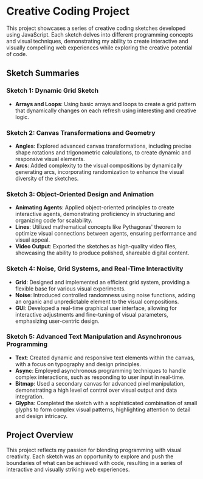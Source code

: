 # Creative Coding Project

This project showcases a series of creative coding sketches developed using JavaScript. Each sketch delves into different programming concepts and visual techniques, demonstrating my ability to create interactive and visually compelling web experiences while exploring the creative potential of code.

## Sketch Summaries

### Sketch 1: Dynamic Grid Sketch

- **Arrays and Loops**: Using basic arrays and loops to create a grid pattern that dynamically changes on each refresh using interesting and creative logic.

### Sketch 2: Canvas Transformations and Geometry

- **Angles**: Explored advanced canvas transformations, including precise shape rotations and trigonometric calculations, to create dynamic and responsive visual elements.
- **Arcs**: Added complexity to the visual compositions by dynamically generating arcs, incorporating randomization to enhance the visual diversity of the sketches.

### Sketch 3: Object-Oriented Design and Animation

- **Animating Agents**: Applied object-oriented principles to create interactive agents, demonstrating proficiency in structuring and organizing code for scalability.
- **Lines**: Utilized mathematical concepts like Pythagoras' theorem to optimize visual connections between agents, ensuring performance and visual appeal.
- **Video Output**: Exported the sketches as high-quality video files, showcasing the ability to produce polished, shareable digital content.

### Sketch 4: Noise, Grid Systems, and Real-Time Interactivity

- **Grid**: Designed and implemented an efficient grid system, providing a flexible base for various visual experiments.
- **Noise**: Introduced controlled randomness using noise functions, adding an organic and unpredictable element to the visual compositions.
- **GUI**: Developed a real-time graphical user interface, allowing for interactive adjustments and fine-tuning of visual parameters, emphasizing user-centric design.

### Sketch 5: Advanced Text Manipulation and Asynchronous Programming

- **Text**: Created dynamic and responsive text elements within the canvas, with a focus on typography and design principles.
- **Async**: Employed asynchronous programming techniques to handle complex interactions, such as responding to user input in real-time.
- **Bitmap**: Used a secondary canvas for advanced pixel manipulation, demonstrating a high level of control over visual output and data integration.
- **Glyphs**: Completed the sketch with a sophisticated combination of small glyphs to form complex visual patterns, highlighting attention to detail and design intricacy.

## Project Overview

This project reflects my passion for blending programming with visual creativity. Each sketch was an opportunity to explore and push the boundaries of what can be achieved with code, resulting in a series of interactive and visually striking web experiences.
